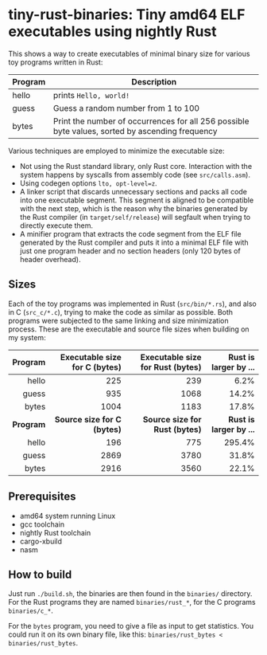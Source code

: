 # tiny-rust-binaries: Tiny amd64 ELF executables using nightly Rust

This shows a way to create executables of minimal binary size for various
toy programs written in Rust:

| **Program** | **Description** |
| -- | -- |
| hello | prints `Hello, world!` |
| guess | Guess a random number from 1 to 100 |
| bytes | Print the number of occurrences for all 256 possible byte values, sorted by ascending frequency |

Various techniques are employed to minimize the executable size:

- Not using the Rust standard library, only Rust core.
Interaction with the system happens by syscalls from assembly code
(see `src/calls.asm`).
- Using codegen options `lto, opt-level=z`.
- A linker script that discards unnecessary sections and packs all code
into one executable segment. This segment is aligned to be compatible
with the next step, which is the reason why the binaries generated by the
Rust compiler (in `target/self/release`) will segfault when trying to
directly execute them.
- A minifier program that extracts the code segment from the ELF file
generated by the Rust compiler and puts it into a minimal ELF file with
just one program header and no section headers (only 120 bytes of header
overhead).

## Sizes

Each of the toy programs was implemented in Rust (`src/bin/*.rs`),
and also in C (`src_c/*.c`), trying to make the code as similar as possible.
Both programs were subjected to the same linking and size minimization process.
These are the executable and source file sizes when building on my system:

| **Program** | **Executable size for C (bytes)** | **Executable size for Rust (bytes)** | **Rust is larger by ...** |
| --: | --: | --: | --: |
| hello | 225 | 239 | 6.2% |
| guess | 935 | 1068 | 14.2% |
| bytes | 1004 | 1183 | 17.8% |
| **Program** | **Source size for C (bytes)** | **Source size for Rust (bytes)** | **Rust is larger by ...** |
| hello | 196 | 775 | 295.4% |
| guess | 2869 | 3780 | 31.8% |
| bytes | 2916 | 3560 | 22.1% |

## Prerequisites

- amd64 system running Linux
- gcc toolchain
- nightly Rust toolchain
- cargo-xbuild
- nasm

## How to build

Just run `./build.sh`, the binaries are then found in the `binaries/` directory.
For the Rust programs they are named `binaries/rust_*`, for the C programs
`binaries/c_*`.

For the `bytes` program, you need to give a file as input to get statistics.
You could run it on its own binary file, like this:
`binaries/rust_bytes < binaries/rust_bytes`.
